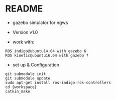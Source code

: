 # README #

* gazebo simulator for ngws
* Version v1.0

* work with:
```
ROS indigo@ubuntu14.04 with gazebo 6
ROS kinetic@ubuntu16.04 with gazebo 7
```
* set up & Configuration
```
git submodule init
git submodule update
sudo apt-get install ros-indigo-ros-controllers
cd {workspace} 
catkin_make
```